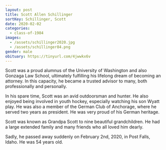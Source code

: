 ```yaml
---
layout: post
title: Scott Allen Schillinger
sortKey: Schillinger, Scott
date: 2020-02-02
categories:
  - class-of-1984
images:
  - /assets/schillinger2020.jpg
  - /assets/schillinger84.png
gender: male
obituary: https://tinyurl.com/4jwwkx6v
---
```


Scott was a proud alumnus of the University of Washington and also Gonzaga Law School, ultimately fulfilling his lifelong dream of becoming an attorney. In this capacity, he became a trusted advisor to many, both professionally and personally.

In his spare time, Scott was an avid outdoorsman and hunter. He also enjoyed being involved in youth hockey, especially watching his son Wyatt play. He was also a member of the German Club of Anchorage, where he served two years as president. He was very proud of his German heritage.

Scott was known as Grandpa Scott to nine beautiful grandchildren. He had a large extended family and many friends who all loved him dearly.

Sadly, he passed away suddenly on February 2nd, 2020, in Post Falls, Idaho. He was 54 years old.
